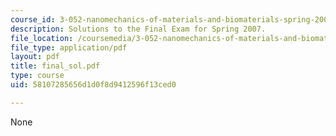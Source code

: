 ```yaml
---
course_id: 3-052-nanomechanics-of-materials-and-biomaterials-spring-2007
description: Solutions to the Final Exam for Spring 2007.
file_location: /coursemedia/3-052-nanomechanics-of-materials-and-biomaterials-spring-2007/58107285656d1d0f8d9412596f13ced0_final_sol.pdf
file_type: application/pdf
layout: pdf
title: final_sol.pdf
type: course
uid: 58107285656d1d0f8d9412596f13ced0

---
```

None